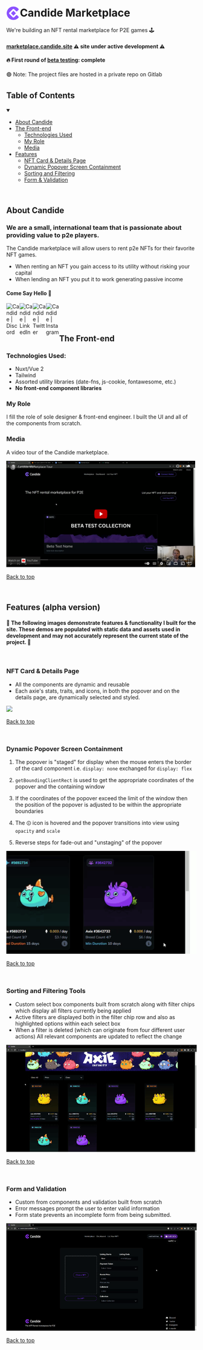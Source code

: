 # <img align="left" alt="Candide" width="36px" src="./assets/logo.png" />Candide Marketplace

We're building an NFT rental marketplace for P2E games 🕹️

#### <a href="https://marketplace.candide.site/">marketplace.candide.site</a> ⚠️ site under active development ⚠️

#### 🔥 First round of [beta testing](https://crew3.xyz/c/candide/invite/nF9rv2FKO42BoB9m0I78l): complete

🟣 Note: The project files are hosted in a private repo on Gitlab



## Table of Contents

<details open>
<summary></summary>

- [About Candide](#about-candide)
- [The Front-end](#the-front-end)
  - [Technologies Used](#technologies-used)
  - [My Role](#my-role)
  - [Media](#media)
- [Features](#features-alpha-version)
  - [NFT Card & Details Page](#nft-card--details-page)
  - [Dynamic Popover Screen Containment](#dynamic-popover-screen-containment)
  - [Sorting and Filtering](#sorting-and-filtering-tools)
  - [Form & Validation](#form-and-validation)

</details>
<br>

## About Candide

### We are a small, international team that is passionate about providing value to p2e players.

The Candide marketplace will allow users to rent p2e NFTs for their favorite NFT games.

- When renting an NFT you gain access to its utility without risking your capital
- When lending an NFT you put it to work generating passive income
  <br>

#### Come Say Hello 👋

[<img align="left" alt="Candide | Discord" width="35px" src="https://s3-storage.textopus.nl/wp-content/uploads/2015/05/18050104/Discord-icon-270x270.png" />][discord]
[<img align="left" alt="Candide | LinkedIn" width="35px" src="https://icons.iconarchive.com/icons/danleech/simple/1024/linkedin-icon.png" />][linkedin]
[<img align="left" alt="Candide | Twitter" width="35px" src="https://www.seekpng.com/png/full/5-54303_twitter-introduces-a-new-app-for-windows-twitter.png" />][twitter]
[<img align="left" alt="Candide | Instagram" width="35px" src="https://upload.wikimedia.org/wikipedia/commons/a/a5/Instagram_icon.png" />][instagram]

<br>
<br>
<br>

## The Front-end


### Technologies Used:

- Nuxt/Vue 2
- Tailwind
- Assorted utility libraries (date-fns, js-cookie, fontawesome, etc.)
- **No front-end component libraries**

### My Role

I fill the role of sole designer & front-end engineer. I built the UI and all of the components from scratch.

### Media

A video tour of the Candide marketplace.
<br>

<a href="https://www.youtube.com/watch?v=e4NnbmR5RQU">
<img src="./assets/marketplace-tour-thumbnail.png" width="500px" alt="candide marketplace tour" />
</a>

[Back to top](#candide-marketplace)

<br>

## Features (alpha version)

#### 🚨 The following images demonstrate features & functionality I built for the site. These demos are populated with static data and assets used in development and may not accurately represent the current state of the project. 🚨

<br>

### NFT Card & Details Page

- All the components are dynamic and reusable
- Each axie's stats, traits, and icons, in both the popover and on the details page, are dynamically selected and styled.

<img src="./assets/axie-display_150speed.gif" />

[Back to top](#candide-marketplace)

<br>

### Dynamic Popover Screen Containment

1. The popover is "staged" for display when the mouse enters the
   border of the card component i.e. `display: none` exchanged for `display: flex`

2. `getBoundingClientRect` is used to get the appropriate coordinates of the popover and the containing window

3. If the coordinates of the popover exceed the limit of the window then the position of the popover is adjusted to be within the appropriate boundaries

4. The `🛈` icon is hovered and the popover transitions into view using `opacity` and `scale`

5. Reverse steps for fade-out and "unstaging" of the popover

<img src="./assets/containment_speed150.gif" width="600px" />

[Back to top](#candide-marketplace)

<br>

### Sorting and Filtering Tools

- Custom select box components built from scratch along with filter chips which display all filters currently being applied
- Active filters are displayed both in the filter chip row and also as highlighted options within each select box
- When a filter is deleted (which can originate from four different user actions) All relevant components are updated to reflect the change

<img src="./assets/axie-filters_speed150.gif" />

[Back to top](#candide-marketplace)

<br>

### Form and Validation

- Custom from components and validation built from scratch
- Error messages prompt the user to enter valid information
- Form state prevents an incomplete form from being submitted.

<img src="./assets/form_val_150speed.gif" />

[Back to top](#candide-marketplace)

[twitter]: https://twitter.com/CandideNft
[instagram]: https://www.instagram.com/candidenft/
[linkedin]: https://www.linkedin.com/company/candidenft/
[discord]: https://discord.com/channels/1000021187600076810/1000021854058205224
